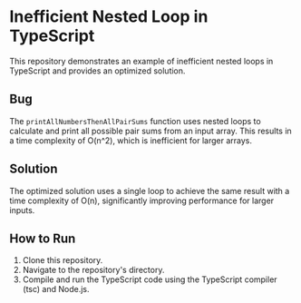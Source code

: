 # Inefficient Nested Loop in TypeScript

This repository demonstrates an example of inefficient nested loops in TypeScript and provides an optimized solution.

## Bug

The `printAllNumbersThenAllPairSums` function uses nested loops to calculate and print all possible pair sums from an input array. This results in a time complexity of O(n^2), which is inefficient for larger arrays.

## Solution

The optimized solution uses a single loop to achieve the same result with a time complexity of O(n), significantly improving performance for larger inputs.

## How to Run

1. Clone this repository.
2. Navigate to the repository's directory.
3. Compile and run the TypeScript code using the TypeScript compiler (tsc) and Node.js.